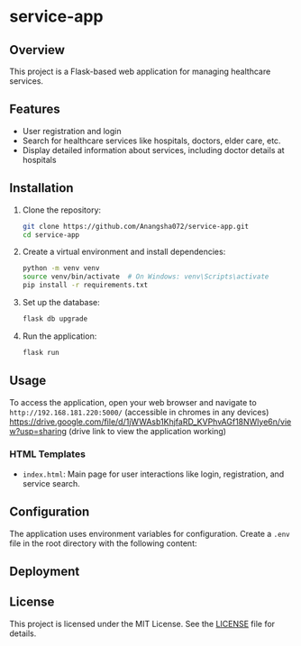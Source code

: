 # service-app

## Overview
This project is a Flask-based web application for managing healthcare services.

## Features
- User registration and login
- Search for healthcare services like hospitals, doctors, elder care, etc.
- Display detailed information about services, including doctor details at hospitals

## Installation

1. Clone the repository:
    ```sh
    git clone https://github.com/Anangsha072/service-app.git
    cd service-app
    ```

2. Create a virtual environment and install dependencies:
    ```sh
    python -m venv venv
    source venv/bin/activate  # On Windows: venv\Scripts\activate
    pip install -r requirements.txt
    ```

3. Set up the database:
    ```sh
    flask db upgrade
    ```

4. Run the application:
    ```sh
    flask run

    ```
    
## Usage
To access the application, open your web browser and navigate to `http://192.168.181.220:5000/` (accessible in chromes in any devices)
https://drive.google.com/file/d/1jWWAsb1KhjfaRD_KVPhvAGf18NWlye6n/view?usp=sharing (drive link to view the application working)

### HTML Templates
- `index.html`: Main page for user interactions like login, registration, and service search.




## Configuration
The application uses environment variables for configuration. Create a `.env` file in the root directory with the following content:
## Deployment
## License
This project is licensed under the MIT License. See the [LICENSE](LICENSE) file for details.
